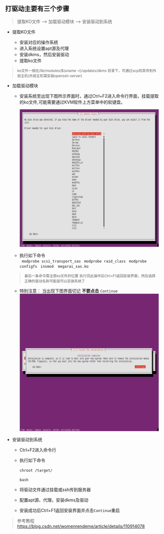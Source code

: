 ## 打驱动主要有三个步骤

> 提取KO文件 --> 加载驱动模块 --> 安装驱动到系统

- 提取KO文件
  
  - 安装对应的操作系统
  - 进入系统设置apt源及代理
  - 安装dkms，然后安装驱动
  - 提取ko文件
> <small> ko文件一般在/lib/modules/$(uname -r)/updates/dkms 目录下，可通过scp将其传到外部主机(外部主机需安装openssh-server) </small>

- 加载驱动模块
  - 安装系统至出现下图所示界面时，通过Ctrl+F2进入命令行界面，挂载提取的ko文件,可能需要通过KVM软件上方菜单中的软键盘。

    ![](picture/select_dr.PNG)

    

  - 执行如下命令    
    ` modprobe scsi_transport_sas`
    ` modprobe raid_class`
    ` modprobe configfs`
    ` insmod  megarai_sas.ko` 
  > <small>最后一条命令需注意ko文件的位置</small>
  > <small>执行完此操作后Ctrl+F1返回安装界面，然后选择正确的驱动名称可能就可以安装系统了</small>

  -  特别注意： 当出现下图界面切记 **不要点击**  `Continue` <img src="picture/no_click.PNG" style="zoom:80%;" />

- 安装驱动到系统

  - Ctrl+F2进入命令行

  - 执行如下命令

    `chroot /target/`

    `bash`

  - 将驱动文件通过挂载或ssh传到服务器

  - 配置apt源、代理，安装dkms及驱动

  - 安装成功后Ctrl+F1返回安装界面并点击`Continue`重启



> 参考教程 https://blog.csdn.net/womenrendeme/article/details/110914078 

